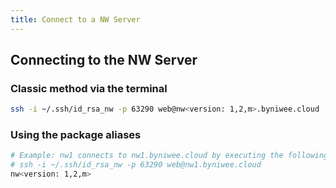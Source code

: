 ```yaml
---
title: Connect to a NW Server
---
```


## Connecting to the NW Server

### Classic method via the terminal

```sh
ssh -i ~/.ssh/id_rsa_nw -p 63290 web@nw<version: 1,2,m>.byniwee.cloud
```

### Using the package aliases

```sh
# Example: nw1 connects to nw1.byniwee.cloud by executing the following command:
# ssh -i ~/.ssh/id_rsa_nw -p 63290 web@nw1.byniwee.cloud
nw<version: 1,2,m>
```
